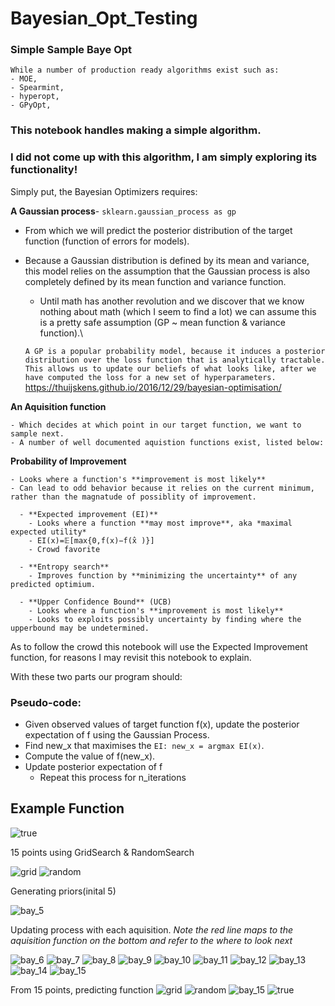 # Bayesian_Opt_Testing
### Simple Sample Baye Opt
    While a number of production ready algorithms exist such as:
    - MOE,
    - Spearmint,
    - hyperopt,
    - GPyOpt,
    
### This notebook handles making a simple algorithm.
### I did not come up with this algorithm, I am simply exploring its functionality!

  Simply put, the Bayesian Optimizers requires:
  
   **A Gaussian process**- ```sklearn.gaussian_process as gp```
   - From which we will predict the posterior distribution of the target function (function of errors for models).
   - Because a Gaussian distribution is defined by its mean and variance, this model relies on the assumption that the Gaussian process is also completely defined by its mean function and variance function.
        - Until math has another revolution and we discover that we know nothing about math (which I seem to find a lot) we can assume this is a pretty safe assumption (GP ~ mean function & variance function).\
   
        ```A GP is a popular probability model, because it induces a posterior distribution over the loss function that is analytically tractable. This allows us to update our beliefs of what looks like, after we have computed the loss for a new set of hyperparameters.``` https://thuijskens.github.io/2016/12/29/bayesian-optimisation/



   **An Aquisition function**
   
    - Which decides at which point in our target function, we want to sample next.
    - A number of well documented aquistion functions exist, listed below:
   
   
   
   **Probability of Improvement**
   
    - Looks where a function's **improvement is most likely**
    - Can lead to odd behavior because it relies on the current minimum, rather than the magnatude of possiblity of improvement.

      - **Expected improvement (EI)**
        - Looks where a function **may most improve**, aka *maximal expected utility*
        - EI(x)=𝔼[max{0,f(x)−f(x̂ )}]
        - Crowd favorite
      
      - **Entropy search**
        - Improves function by **minimizing the uncertainty** of any predicted optimium.
    
      - **Upper Confidence Bound** (UCB)
        - Looks where a function's **improvement is most likely**
        - Looks to exploits possibly uncertainty by finding where the upperbound may be undetermined.

   As to follow the crowd this notebook will use the Expected Improvement function, for reasons I may revisit this notebook to explain.
    
  
   With these two parts our program should:
   ### Pseudo-code:
   - Given observed values of target function f(x), update the posterior expectation of f using the Gaussian Process.
   - Find new_x that maximises the ```EI: new_x = argmax EI(x)```.
   - Compute the value of f(new_x).
   - Update posterior expectation of f
        - Repeat this process for n_iterations
  
  
## Example Function

![true](https://user-images.githubusercontent.com/36013672/41138347-b7a024ee-6aae-11e8-8b7e-b45bd660d4de.png)

15 points using GridSearch & RandomSearch

![grid](https://user-images.githubusercontent.com/36013672/41138351-bb5d08b8-6aae-11e8-8fd1-ecbcfe5bdd3c.png)
![random](https://user-images.githubusercontent.com/36013672/41138354-bcf1d276-6aae-11e8-8aa0-f4965a37134a.png)

Generating priors(inital 5)

![bay_5](https://user-images.githubusercontent.com/36013672/41138356-c0ba6102-6aae-11e8-8dd6-f3e1db8ce08c.png)

Updating process with each aquisition.
*Note the red line maps to the aquisition function on the bottom and refer to the where to look next*

![bay_6](https://user-images.githubusercontent.com/36013672/41138357-c0c9a9dc-6aae-11e8-97ed-99d02f08f03e.png)
![bay_7](https://user-images.githubusercontent.com/36013672/41138358-c0d58cfc-6aae-11e8-9f76-5d51071d4819.png)
![bay_8](https://user-images.githubusercontent.com/36013672/41138359-c0e71440-6aae-11e8-888a-d40aa36069cb.png)
![bay_9](https://user-images.githubusercontent.com/36013672/41138360-c0f5dd18-6aae-11e8-9b23-5a509f72b573.png)
![bay_10](https://user-images.githubusercontent.com/36013672/41138361-c104613a-6aae-11e8-8781-14f15414d00e.png)
![bay_11](https://user-images.githubusercontent.com/36013672/41138362-c110e7fc-6aae-11e8-9d5f-e44ffdd1a6af.png)
![bay_12](https://user-images.githubusercontent.com/36013672/41138363-c11d251c-6aae-11e8-98f9-7f4b93c9c9b4.png)
![bay_13](https://user-images.githubusercontent.com/36013672/41138364-c12c62d4-6aae-11e8-963e-1047b09d1305.png)
![bay_14](https://user-images.githubusercontent.com/36013672/41138365-c13b136a-6aae-11e8-85b9-a7d670218d3e.png)
![bay_15](https://user-images.githubusercontent.com/36013672/41138366-c14907c2-6aae-11e8-9bc2-754d28058157.png)

From 15 points, predicting function
![grid](https://user-images.githubusercontent.com/36013672/41138351-bb5d08b8-6aae-11e8-8fd1-ecbcfe5bdd3c.png)
![random](https://user-images.githubusercontent.com/36013672/41138354-bcf1d276-6aae-11e8-8aa0-f4965a37134a.png)
![bay_15](https://user-images.githubusercontent.com/36013672/41138366-c14907c2-6aae-11e8-9bc2-754d28058157.png)
![true](https://user-images.githubusercontent.com/36013672/41138347-b7a024ee-6aae-11e8-8b7e-b45bd660d4de.png)

